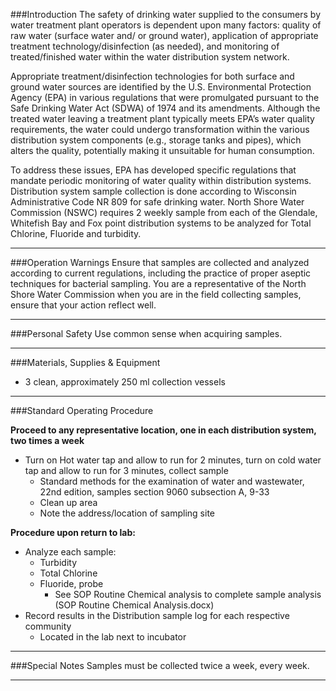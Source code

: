 ###Introduction
The safety of drinking water supplied to the consumers by water treatment plant operators is dependent upon many factors: quality of raw water (surface water and/ or ground water), application of appropriate treatment technology/disinfection (as needed), and monitoring of treated/finished water within the water distribution system network. 

Appropriate treatment/disinfection technologies for both surface and ground water sources are identified by the U.S. Environmental Protection Agency (EPA) in various regulations that were promulgated pursuant to the Safe Drinking Water Act (SDWA) of 1974 and its amendments. Although the treated water leaving a treatment plant typically meets EPA’s water quality requirements, the water could undergo transformation within the various distribution system components (e.g., storage tanks and pipes), which alters the quality, potentially making it unsuitable for human consumption. 

To address these issues, EPA has developed specific regulations that mandate periodic monitoring of water quality within distribution systems. Distribution system sample collection is done according to Wisconsin Administrative Code NR 809 for safe drinking water. North Shore Water Commission (NSWC) requires 2 weekly sample from each of the Glendale, Whitefish Bay and Fox point distribution systems to be analyzed for Total Chlorine, Fluoride and turbidity. 
***

###Operation Warnings
Ensure that samples are collected and analyzed according to current regulations, including the practice of proper aseptic techniques for bacterial sampling. You are a representative of the North Shore Water Commission when you are in the field collecting samples, ensure that your action reflect well. 
***

###Personal Safety
Use common sense when acquiring samples. 
***

###Materials, Supplies & Equipment
- 3 clean, approximately 250 ml collection vessels 
***

###Standard Operating Procedure

**Proceed to any representative location, one in each distribution system, two times a week**	

- Turn on Hot water tap and allow to run for 2 minutes, turn on cold water tap and allow to run for 3 minutes, collect sample
	- Standard methods for the examination of water and wastewater, 22nd edition, samples section 9060 subsection A, 9-33
	- Clean up area
	- Note the address/location of sampling site

**Procedure upon return to lab:**

- Analyze each sample:
	- Turbidity
	- Total Chlorine
	- Fluoride, probe
		- See SOP Routine Chemical analysis to complete sample analysis (SOP Routine Chemical Analysis.docx)
- Record results in the Distribution sample log for each respective community
	- Located in the lab next to incubator
***

###Special Notes
Samples must be collected twice a week, every week. 
***
